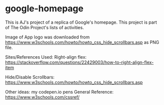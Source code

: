 # google-homepage
This is AJ's project of a replica of Google's homepage.
This project is part of The Odin Project's lists of activities.
 
Image of App logo was downloaded from https://www.w3schools.com/howto/howto_css_hide_scrollbars.asp as PNG file.


 Sites/References Used:
 Right-align flex: https://stackoverflow.com/questions/22429003/how-to-right-align-flex-item

 Hide/Disable Scrollbars: https://www.w3schools.com/howto/howto_css_hide_scrollbars.asp

Other ideas: my codepen.io pens 
General Reference: https://www.w3schools.com/cssref/